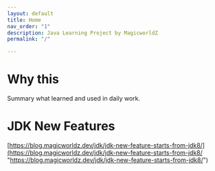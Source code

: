 ```yaml
---
layout: default
title: Home
nav_order: "1"
description: Java Learning Project by MagicworldZ
permalink: "/"

---
```

# Why this

Summary what learned and used in daily work.

# JDK New Features

[https://blog.magicworldz.dev/jdk/jdk-new-feature-starts-from-jdk8/](https://blog.magicworldz.dev/jdk/jdk-new-feature-starts-from-jdk8/ "https://blog.magicworldz.dev/jdk/jdk-new-feature-starts-from-jdk8/")